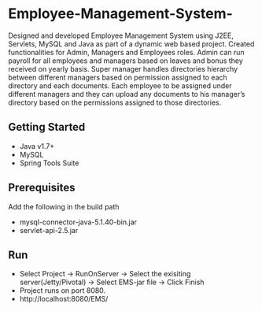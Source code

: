 # Employee-Management-System-
Designed and developed Employee Management System using J2EE, Servlets, MySQL and Java as part of a dynamic web based project. Created functionalities for Admin, Managers and Employees roles. Admin can run payroll for all employees and managers based on leaves and bonus they received on yearly basis. Super manager handles directories hierarchy between different managers based on permission assigned to each directory and each documents. Each employee to be assigned under different managers and they can upload any documents to his manager’s directory based on the permissions assigned to those directories.

## Getting Started
* Java v1.7+
* MySQL
* Spring Tools Suite

## Prerequisites
Add the following in the build path
* mysql-connector-java-5.1.40-bin.jar
* servlet-api-2.5.jar

## Run
* Select Project -> RunOnServer -> Select the exisiting server(Jetty/Pivotal) -> Select EMS-jar file -> Click Finish
* Project runs on port 8080.
* http://localhost:8080/EMS/
